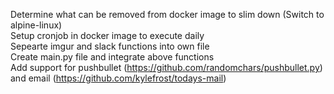 Determine what can be removed from docker image to slim down (Switch to alpine-linux)  
Setup cronjob in docker image to execute daily  
Sepearte imgur and slack functions into own file  
Create main.py file and integrate above functions  
Add support for pushbullet (https://github.com/randomchars/pushbullet.py) and email (https://github.com/kylefrost/todays-mail)
